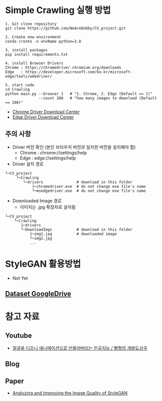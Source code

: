 # Simple Crawling 실행 방법
```
1. Git clone repository
git clone https://github.com/WeAreDobby/CV_project.git

2. Create new environment
conda create -n envName python=3.8

3. install packages
pip install requirements.txt

4. install Browser Drivers
Chrome : https://chromedriver.chromium.org/downloads
Edge   : https://developer.microsoft.com/ko-kr/microsoft-edge/tools/webdriver/

5. start code
cd Crawling
python main.py --browser 1   # "1. Chrome, 2. Edge (Default == 1)"
               --count 100   # "how many images to download (Default == 100)"
```
 - [Chrome Driver Download Center](https://chromedriver.chromium.org/downloads)
 - [Edge Driver Download Center](https://developer.microsoft.com/ko-kr/microsoft-edge/tools/webdriver/)  

## 주의 사항
 - Driver 버전 확인 (본인 브라우저 버전과 일치한 버전을 설치해야 함)
   - Chrome : chrome://settings/help
   - Edge : edge://settings/help
 - Driver 설치 경로
 ```
 └─CV_project
      └─Crawling
         └─drivers               # download in this folder
             ├─chromedriver.exe  # do not change exe file's name 
             └─msedgedriver.exe  # do not change exe file's name
 ```
  - Downloaded Image 경로
    - 이미지는 .jpg 확장자로 설치됨 
  ```
 └─CV_project
      └─Crawling
         ├─drivers
         └─DownloadImgs           # download in this folder
             ├─img1.jpg           # downloaded image
             └─img2.jpg
             ...
 ```

# StyleGAN 활용방법
 - Not Yet
## [Dataset GoogleDrive](https://drive.google.com/drive/folders/1I3qlAwIZkl4v8TEYjkvNkSeR0Ozb3OEH?usp=sharing)


# 참고 자료
## Youtube
 - [얼굴을 디즈니 애니메이션으로 만들어버리는 인공지능 / 빵형의 개발도상국](https://www.youtube.com/watch?v=84EqhSY-n6c)

## Blog

## Paper
 - [Analyzing and Improving the Image Quality of StyleGAN](https://arxiv.org/pdf/1912.04958.pdf)

